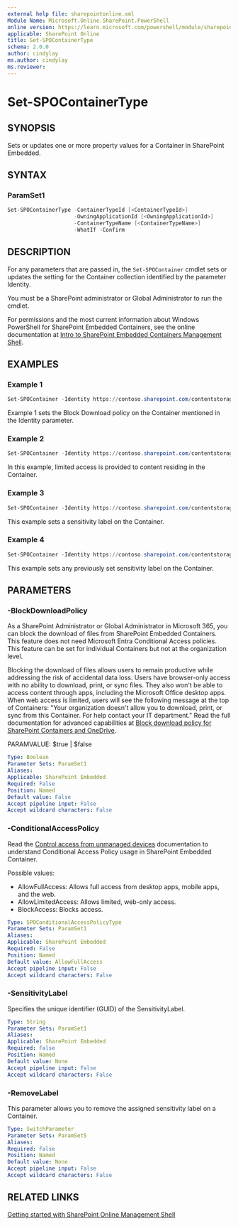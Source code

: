 ```yaml
---
external help file: sharepointonline.xml
Module Name: Microsoft.Online.SharePoint.PowerShell
online version: https://learn.microsoft.com/powershell/module/sharepoint-online/get-spocontainer
applicable: SharePoint Online
title: Set-SPOContainerType
schema: 2.0.0
author: cindylay
ms.author: cindylay
ms.reviewer:
---
```


# Set-SPOContainerType

## SYNOPSIS

Sets or updates one or more property values for a Container in SharePoint Embedded.

## SYNTAX

### ParamSet1

```powershell
Set-SPOContainerType -ContainerTypeId [<ContainerTypeId>]
                     -OwningApplicationId [<OwningApplicationId>]
                     -ContainerTypeName [<ContainerTypeName>]
                     -WhatIf -Confirm
```

## DESCRIPTION

For any parameters that are passed in, the `Set-SPOContainer` cmdlet sets or updates the setting for the Container collection identified by the parameter Identity.

You must be a SharePoint administrator or Global Administrator to run the cmdlet.

For permissions and the most current information about Windows PowerShell for SharePoint Embedded Containers, see the online documentation at [Intro to SharePoint Embedded Containers Management Shell](/powershell/sharepoint/sharepoint-online/introduction-sharepoint-online-management-shell?view=sharepoint-ps).

## EXAMPLES

### Example 1

```powershell
Set-SPOContainer -Identity https://contoso.sharepoint.com/contentstorage/CSP_33a63968-abae-49a3-a255-f83d0ab2260a/ -BlockDownloadPolicy $true
```

Example 1 sets the Block Download policy on the Container mentioned in the Identity parameter. 

### Example 2

```powershell
Set-SPOContainer -Identity https://contoso.sharepoint.com/contentstorage/CSP_33a63968-abae-49a3-a255-f83d0ab2260a/ -ConditionalAccessPolicy AllowLimitedAccess 
```

In this example, limited access is provided to content residing in the Container.

### Example 3

```powershell
Set-SPOContainer -Identity https://contoso.sharepoint.com/contentstorage/CSP_33a63968-abae-49a3-a255-f83d0ab2260a/ -SensitivityLabel ab310e93-9f19-43f2-bc19-bf3386dc0956
```
This example sets a sensitivity label on the Container.

### Example 4
```powershell
Set-SPOContainer -Identity https://contoso.sharepoint.com/contentstorage/CSP_33a63968-abae-49a3-a255-f83d0ab2260a/ -RemoveLabel
```
This example sets any previously set sensitivity label on the Container.

## PARAMETERS

### -BlockDownloadPolicy
As a SharePoint Administrator or Global Administrator in Microsoft 365, you can block the download of files from SharePoint Embedded Containers. This feature does not need Microsoft Entra Conditional Access policies. This feature can be set for individual Containers but not at the organization level.

Blocking the download of files allows users to remain productive while addressing the risk of accidental data loss. Users have browser-only access with no ability to download, print, or sync files. They also won't be able to access content through apps, including the Microsoft Office desktop apps. When web access is limited, users will see the following message at the top of Containers: "Your organization doesn't allow you to download, print, or sync from this Container. For help contact your IT department." Read the full documentation for advanced capabilities at [Block download policy for SharePoint Containers and OneDrive](/sharepoint/block-download-from-Containers).

PARAMVALUE: $true | $false

```yaml
Type: Boolean
Parameter Sets: ParamSet1
Aliases:
Applicable: SharePoint Embedded
Required: False
Position: Named
Default value: False
Accept pipeline input: False
Accept wildcard characters: False
```

### -ConditionalAccessPolicy
Read the [Control access from unmanaged devices](/sharepoint/control-access-from-unmanaged-devices) documentation to understand Conditional Access Policy usage in SharePoint Embedded Container.

Possible values:
- AllowFullAccess: Allows full access from desktop apps, mobile apps, and the web.
- AllowLimitedAccess: Allows limited, web-only access.
- BlockAccess: Blocks access.

```yaml
Type: SPOConditionalAccessPolicyType
Parameter Sets: ParamSet1
Aliases:
Applicable: SharePoint Embedded
Required: False
Position: Named
Default value: AllowFullAccess
Accept pipeline input: False
Accept wildcard characters: False
```

### -SensitivityLabel
Specifies the unique identifier (GUID) of the SensitivityLabel.

```yaml
Type: String
Parameter Sets: ParamSet1
Aliases:
Applicable: SharePoint Embedded
Required: False
Position: Named
Default value: None
Accept pipeline input: False
Accept wildcard characters: False
```

### -RemoveLabel
This parameter allows you to remove the assigned sensitivity label on a Container.

```yaml
Type: SwitchParameter
Parameter Sets: ParamSet5
Aliases:
Required: False
Position: Named
Default value: None
Accept pipeline input: False
Accept wildcard characters: False
```

## RELATED LINKS

[Getting started with SharePoint Online Management Shell](/powershell/sharepoint/sharepoint-online/connect-sharepoint-online?view=sharepoint-ps)

 